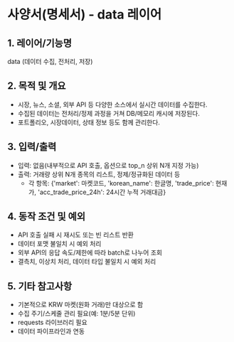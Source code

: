 # 사양서(명세서) - data 레이어

## 1. 레이어/기능명
data (데이터 수집, 전처리, 저장)

## 2. 목적 및 개요
- 시장, 뉴스, 소셜, 외부 API 등 다양한 소스에서 실시간 데이터를 수집한다.
- 수집된 데이터는 전처리/정제 과정을 거쳐 DB/메모리 캐시에 저장된다.
- 포트폴리오, 시장데이터, 상태 정보 등도 함께 관리한다.

## 3. 입력/출력
- 입력: 없음(내부적으로 API 호출, 옵션으로 top_n 상위 N개 지정 가능)
- 출력: 거래량 상위 N개 종목의 리스트, 정제/정규화된 데이터 등
  - 각 항목: {'market': 마켓코드, 'korean_name': 한글명, 'trade_price': 현재가, 'acc_trade_price_24h': 24시간 누적 거래대금}

## 4. 동작 조건 및 예외
- API 호출 실패 시 재시도 또는 빈 리스트 반환
- 데이터 포맷 불일치 시 예외 처리
- 외부 API의 응답 속도/제한에 따라 batch로 나누어 조회
- 결측치, 이상치 처리, 데이터 타입 불일치 시 예외 처리

## 5. 기타 참고사항
- 기본적으로 KRW 마켓(원화 거래)만 대상으로 함
- 수집 주기/스케줄 관리 필요(예: 1분/5분 단위)
- requests 라이브러리 필요
- 데이터 파이프라인과 연동 